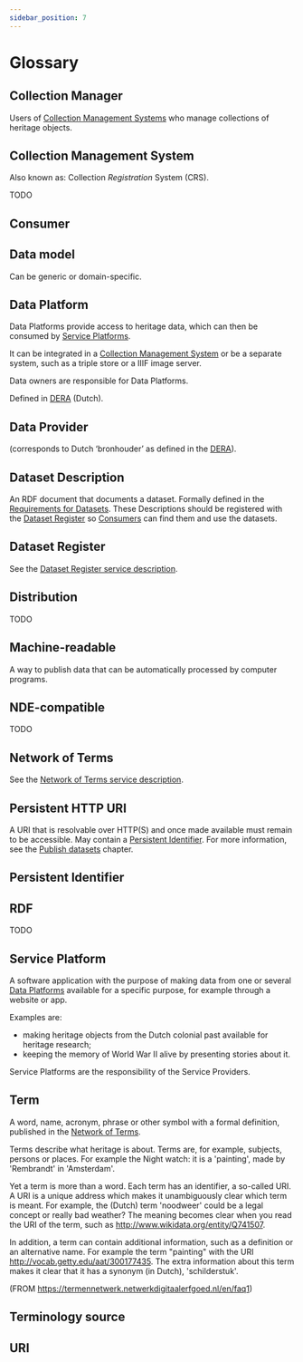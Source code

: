```yaml
---
sidebar_position: 7
---
```


# Glossary

## Collection Manager

Users of [Collection Management Systems](#collection-management-system) who manage collections of heritage objects.

## Collection Management System

Also known as: Collection _Registration_ System (CRS).

TODO

## Consumer



## Data model

Can be generic or domain-specific.

## Data Platform

Data Platforms provide access to heritage data, which can then be consumed by [Service Platforms](#service-platform).

It can be integrated in a [Collection Management System](#collection-management-system) or be a separate system,
such as a triple store or a IIIF image server.

Data owners are responsible for Data Platforms.

Defined in [DERA](https://dera.netwerkdigitaalerfgoed.nl/index.php/Platforms#Dataplatform) (Dutch).

## Data Provider

(corresponds to Dutch ‘bronhouder’ as defined in the [DERA](https://dera.netwerkdigitaalerfgoed.nl/index.php/Rollen#Bronhouder)).

## Dataset Description

An RDF document that documents a dataset. Formally defined in the [Requirements for Datasets](https://docs.nde.nl/requirements-datasets/).
These Descriptions should be registered with the [Dataset Register](#dataset-register)
so [Consumers](#consumer) can find them and use the datasets.

## Dataset Register

See the [Dataset Register service description](services/dataset-register/index.md).

## Distribution

TODO

## Machine-readable

A way to publish data that can be automatically processed by computer programs.

## NDE-compatible

TODO

## Network of Terms

See the [Network of Terms service description](services/network-of-terms/index.md).

## Persistent HTTP URI

A URI that is resolvable over HTTP(S) and once made available must remain to be accessible.
May contain a [Persistent Identifier](#persistent-identifier).
For more information, see the [Publish datasets](publish/persistent-uris.md) chapter.

## Persistent Identifier

## RDF

TODO

## Service Platform

A software application with the purpose of making data from one or several [Data Platforms](#data-platform)
available for a specific purpose, for example through a website or app.

Examples are:

- making heritage objects from the Dutch colonial past available for heritage research;
- keeping the memory of World War II alive by presenting stories about it.

Service Platforms are the responsibility of the Service Providers.

## Term

A word, name, acronym, phrase or other symbol with a formal definition, published in the [Network of Terms](/services/network-of-terms/index.md).

Terms describe what heritage is about. Terms are, for example, subjects, persons or places. For example the Night watch: it is a 'painting', made by 'Rembrandt' in 'Amsterdam'.

Yet a term is more than a word. Each term has an identifier, a so-called URI. A URI is a unique address which makes it unambiguously clear which term is meant. For example, the (Dutch) term 'noodweer' could be a legal concept or really bad weather? The meaning becomes clear when you read the URI of the term, such as http://www.wikidata.org/entity/Q741507.

In addition, a term can contain additional information, such as a definition or an alternative name. For example the term "painting" with the URI http://vocab.getty.edu/aat/300177435. The extra information about this term makes it clear that it has a synonym (in Dutch), 'schilderstuk'.

(FROM https://termennetwerk.netwerkdigitaalerfgoed.nl/en/faq1)

## Terminology source

## URI
